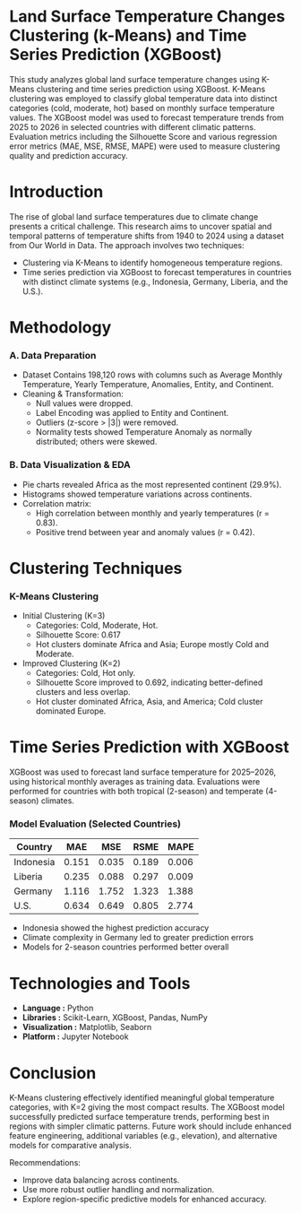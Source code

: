 # Land Surface Temperature Changes Clustering (k-Means) and Time Series Prediction (XGBoost) 
This study analyzes global land surface temperature changes using K-Means clustering and time series prediction using XGBoost. K-Means clustering was employed to classify global temperature data into distinct categories (cold, moderate, hot) based on monthly surface temperature values. The XGBoost model was used to forecast temperature trends from 2025 to 2026 in selected countries with different climatic patterns. Evaluation metrics including the Silhouette Score and various regression error metrics (MAE, MSE, RMSE, MAPE) were used to measure clustering quality and prediction accuracy.

# Introduction
The rise of global land surface temperatures due to climate change presents a critical challenge. This research aims to uncover spatial and temporal patterns of temperature shifts from 1940 to 2024 using a dataset from Our World in Data. The approach involves two techniques:
- Clustering via K-Means to identify homogeneous temperature regions.
- Time series prediction via XGBoost to forecast temperatures in countries with distinct climate systems (e.g., Indonesia, Germany, Liberia, and the U.S.).

# Methodology
### A. Data Preparation
- Dataset Contains 198,120 rows with columns such as Average Monthly Temperature, Yearly Temperature, Anomalies, Entity, and Continent.
- Cleaning & Transformation:
  - Null values were dropped.
  - Label Encoding was applied to Entity and Continent.
  - Outliers (z-score > |3|) were removed.
  - Normality tests showed Temperature Anomaly as normally distributed; others were skewed.

### B. Data Visualization & EDA
- Pie charts revealed Africa as the most represented continent (29.9%).
- Histograms showed temperature variations across continents.
- Correlation matrix:
  - High correlation between monthly and yearly temperatures (r = 0.83).
  - Positive trend between year and anomaly values (r = 0.42).

# Clustering Techniques
### K-Means Clustering
- Initial Clustering (K=3)
  - Categories: Cold, Moderate, Hot.
  - Silhouette Score: 0.617
  - Hot clusters dominate Africa and Asia; Europe mostly Cold and Moderate.
- Improved Clustering (K=2)
  - Categories: Cold, Hot only.
  - Silhouette Score improved to 0.692, indicating better-defined clusters and less overlap.
  - Hot cluster dominated Africa, Asia, and America; Cold cluster dominated Europe.

# Time Series Prediction with XGBoost
XGBoost was used to forecast land surface temperature for 2025–2026, using historical monthly averages as training data. Evaluations were performed for countries with both tropical (2-season) and temperate (4-season) climates.

### Model Evaluation (Selected Countries)
| Country   |  MAE  |  MSE  | RSME  | MAPE  |
| --------- | ----- | ----- | ----- | ----- |
| Indonesia | 0.151 | 0.035 | 0.189 | 0.006 |
| Liberia   | 0.235 | 0.088 | 0.297 | 0.009 |
| Germany   | 1.116 | 1.752 | 1.323 | 1.388 |
| U.S.      | 0.634 | 0.649 | 0.805 | 2.774 |

- Indonesia showed the highest prediction accuracy
- Climate complexity in Germany led to greater prediction errors
- Models for 2-season countries performed better overall

# Technologies and Tools
- **Language :** Python
- **Libraries :** Scikit-Learn, XGBoost, Pandas, NumPy
- **Visualization :** Matplotlib, Seaborn
- **Platform :** Jupyter Notebook

# Conclusion
K-Means clustering effectively identified meaningful global temperature categories, with K=2 giving the most compact results. The XGBoost model successfully predicted surface temperature trends, performing best in regions with simpler climatic patterns. Future work should include enhanced feature engineering, additional variables (e.g., elevation), and alternative models for comparative analysis.

Recommendations:
- Improve data balancing across continents.
- Use more robust outlier handling and normalization.
- Explore region-specific predictive models for enhanced accuracy.

